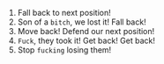 1. Fall back to next position!
2. Son of a `bitch`, we lost it! Fall back!
3. Move back! Defend our next position!
4. `Fuck`, they took it! Get back! Get back!
5. Stop `fucking` losing them!